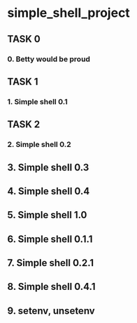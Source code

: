 # simple_shell_project
## TASK 0
### 0. Betty would be proud
## TASK 1
### 1. Simple shell 0.1
##  TASK 2
### 2. Simple shell 0.2
## 3. Simple shell 0.3
## 4. Simple shell 0.4
## 5. Simple shell 1.0
## 6. Simple shell 0.1.1
## 7. Simple shell 0.2.1
## 8. Simple shell 0.4.1
## 9. setenv, unsetenv

